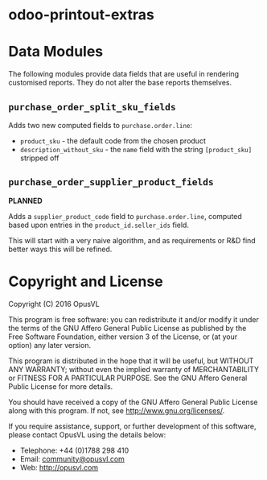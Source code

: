 odoo-printout-extras
====================

# Data Modules

The following modules provide data fields that are useful in rendering customised
reports.  They do not alter the base reports themselves.

## `purchase_order_split_sku_fields`

Adds two new computed fields to `purchase.order.line`:

* `product_sku` - the default code from the chosen product
* `description_without_sku` - the `name` field with the string `[product_sku]` stripped off

## `purchase_order_supplier_product_fields`

**PLANNED**

Adds a `supplier_product_code` field to `purchase.order.line`, computed based upon
entries in the `product_id.seller_ids` field.

This will start with a very naive algorithm, and as requirements or R&D find better ways
this will be refined.

# Copyright and License

Copyright (C) 2016 OpusVL

This program is free software: you can redistribute it and/or modify
it under the terms of the GNU Affero General Public License as
published by the Free Software Foundation, either version 3 of the
License, or (at your option) any later version.

This program is distributed in the hope that it will be useful,
but WITHOUT ANY WARRANTY; without even the implied warranty of
MERCHANTABILITY or FITNESS FOR A PARTICULAR PURPOSE.  See the
GNU Affero General Public License for more details.

You should have received a copy of the GNU Affero General Public License
along with this program.  If not, see <http://www.gnu.org/licenses/>.

If you require assistance, support, or further development of this
software, please contact OpusVL using the details below:

* Telephone: +44 (0)1788 298 410
* Email: community@opusvl.com
* Web: http://opusvl.com
